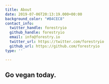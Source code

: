 ```yaml
---
title: About
date: 2019-07-06T20:13:19.000+00:00
background_color: "#B4CEC8"
contact_info:
  twitter_handle: forestryio
  github_handle: forestryio
  email: info@forestry.io
  twitter_url: https://twitter.com/forestryio
  github_url: https://github.com/forestryio
type: ''

---
```

## Go vegan today.